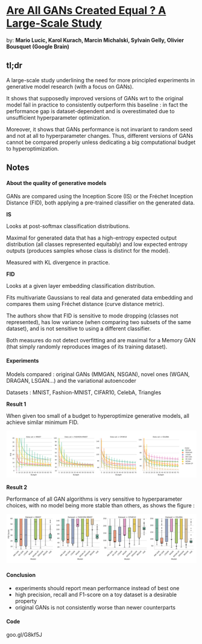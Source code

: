 # [Are All GANs Created Equal ? A Large-Scale Study](https://arxiv.org/pdf/1711.10337.pdf) 

by: **Mario Lucic, Karol Kurach, Marcin Michalski, Sylvain Gelly, Olivier Bousquet (Google Brain)**

## tl;dr

A large-scale study underlining the need for more principled experiments in generative model research (with a focus on GANs).

It shows that supposedly improved versions of GANs wrt to the original model fail in practice to consistently outperform this baseline : in fact the performance gap is dataset-dependent and is overestimated due to unsufficient hyperparameter optimization.

Moreover, it shows that GANs performance is not invariant to random seed and not at all to hyperparameter changes. Thus, different versions of GANs cannot be compared properly unless dedicating a big computational budget to hyperoptimization.

## Notes

#### About the quality of generative models

GANs are compared using the Inception Score (IS) or the Fréchet Inception Distance (FID), both applying a pre-trained classifier on the generated data.

**IS**

Looks at post-softmax classification distributions.

Maximal for generated data that has a high-entropy expected output distribution (all classes represented equitably) and low expected entropy outputs (produces samples whose class is distinct for the model).

Measured with KL divergence in practice.

**FID**

Looks at a given layer embedding classification distribution.

Fits multivariate Gaussians to real data and generated data embedding and compares them using Fréchet distance (curve distance metric).

The authors show that FID is sensitive to mode dropping (classes not represented), has low variance (when comparing two subsets of the same dataset), and is not sensitive to using a different classifier.

Both measures do not detect overfitting and are maximal for a Memory GAN (that simply randomly reproduces images of its training dataset).

#### Experiments

Models compared : original GANs (MMGAN, NSGAN), novel ones (WGAN, DRAGAN, LSGAN...) and the variational autoencoder

Datasets : MNIST, Fashion-MNIST, CIFAR10, CelebA, Triangles

**Result 1**

When given too small of a budget to hyperoptimize generative models, all achieve similar minimum FID.

<img src="../imgs/agce.png" alt="" width="700"/>

**Result 2**

Performance of all GAN algorithms is very sensitive to hyperparameter choices, with no model being more stable than others, as shows the figure :

<img src="../imgs/agce2.png" alt="" width="700"/>

#### Conclusion

* experiments should report mean performance instead of best one
* high precision, recall and F1-score on a toy dataset is a desirable property
* original GANs is not consistently worse than newer counterparts

#### Code

goo.gl/G8kf5J